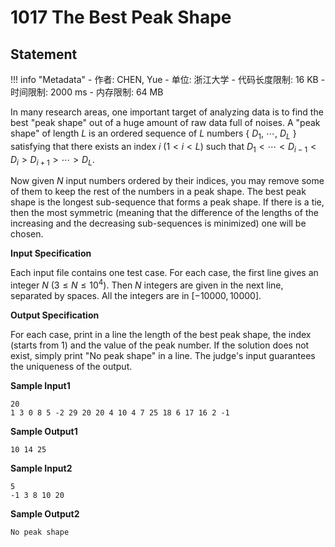 
# 1017 The Best Peak Shape

## Statement

!!! info "Metadata"
    - 作者: CHEN, Yue
    - 单位: 浙江大学
    - 代码长度限制: 16 KB
    - 时间限制: 2000 ms
    - 内存限制: 64 MB

In many research areas, one important target of analyzing data is to find the best "peak shape" out of a huge amount of raw data full of noises. A "peak shape" of length $L$ is an ordered sequence of $L$ numbers { $D_1$, $\cdots$, $D_L$ } satisfying that there exists an index $i$ ($1 < i < L$) such that $D_1 < \cdots < D_{i-1} < D_i > D_{i+1} > \cdots > D_L$.

Now given $N$ input numbers ordered by their indices, you may remove some of them to keep the rest of the numbers in a peak shape. The best peak shape is the longest sub-sequence that forms a peak shape. If there is a tie, then the most symmetric (meaning that the difference of the lengths of the increasing and the decreasing sub-sequences is minimized) one will be chosen.

**Input Specification**

Each input file contains one test case. For each case, the first line gives an integer $N$ ($3 \le N \le 10^4$). Then $N$ integers are given in the next line, separated by spaces. All the integers are in $[-10000, 10000]$.

**Output Specification**

For each case, print in a line the length of the best peak shape, the index (starts from 1) and the value of the peak number. If the solution does not exist, simply print "No peak shape" in a line. The judge's input guarantees the uniqueness of the output.

**Sample Input1**
```plaintext
20
1 3 0 8 5 -2 29 20 20 4 10 4 7 25 18 6 17 16 2 -1
```

**Sample Output1**
```plaintext
10 14 25
```

**Sample Input2**
```
5
-1 3 8 10 20
```

**Sample Output2**
```
No peak shape
```
